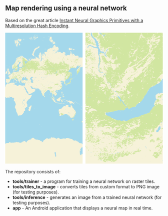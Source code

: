 ## Map rendering using a neural network

Based on the great article [Instant Neural Graphics Primitives with a Multiresolution Hash Encoding](https://nvlabs.github.io/instant-ngp/assets/mueller2022instant.pdf).

![map](https://github.com/t-artikov/neuromap/blob/master/screenshot.png)

The repository consists of:

- **tools/trainer** - a program for training a neural network on raster tiles.
- **tools/tiles_to_image** - converts tiles from custom format to PNG image (for testing purposes).
- **tools/inference** - generates an image from a trained neural network (for testing purposes).
- **app** - An Android application that displays a neural map in real time.